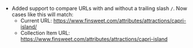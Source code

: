 - Added support to compare URLs with and without a trailing slash `/`.
  Now cases like this will match:
  - Current URL: https://www.finsweet.com/attributes/attractions/capri-island/
  - Collection Item URL: https://www.finsweet.com/attributes/attractions/capri-island
